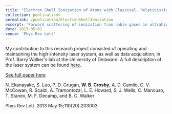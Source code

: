 ```yaml
---
title: "Electron Shell Ionization of Atoms with Classical, Relativistic Scattering"
collection: publications
permalink: /publication/ElectronShellIonization
excerpt: 'Forward scattering of ionization from noble gases in ultrahigh intensities of 2×1019 W/cm2 is investigated. The observed strongly forward scattered photoionization is in agreement with classical field scattering employing the full nonparaxial laser field.'
date: 2013-05-01
venue: 'Phys Rev Lett'
---
```


My contribution to this research project consisted of operating and maintaining the high-intensity laser system, as well as data acquisition, in Prof. Barry Walker's lab at the University of Delaware. A full description of the laser system can be found [here](https://sites.udel.edu/bcwalker/research/). 

[See full paper here](https://journals.aps.org/prl/abstract/10.1103/PhysRevLett.110.203003)


N. Ekanayake, S. Luo, P. D. Grugan, **W. B. Crosby**, A. D. Camilo, C. V. McCowan, R. Scalzi, A. Tramontozzi, L. E. Howard, S. J. Wells, C. Mancuso, T. Stanev, M. F. Decamp, and B. C. Walker

Phys Rev Lett. 2013 May 15;110(20):203003
